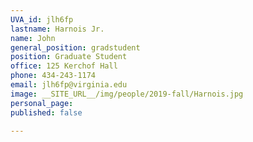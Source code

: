 ```yaml
---
UVA_id: jlh6fp
lastname: Harnois Jr.
name: John
general_position: gradstudent
position: Graduate Student
office: 125 Kerchof Hall
phone: 434-243-1174
email: jlh6fp@virginia.edu
image: __SITE_URL__/img/people/2019-fall/Harnois.jpg
personal_page:
published: false

---
```

